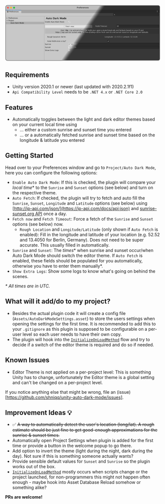![AutoDarkMode](ADM_Preferences_Screenshot.png)

## Requirements
* Unity version 2020.1 or newer (last updated with 2020.2.1f1)
* `Api Compatibility Level` needs to be `.NET 4.x` or `.NET Core 2.0`

## Features

* Automatically toggles between the light and dark editor themes based on your current local time using
    * ... either a custom sunrise and sunset time you entered
    * ... or a automatically fetched sunrise and sunset time based on the longitude & latitude you entered

## Getting Started

Head over to your Preferences window and go to `Project/Auto Dark Mode`, here you can configure the following options:

* `Enable Auto Dark Mode`: If this is checked, the plugin will compare your _local time_* to the `Sunrise` and `Sunset` options (see below) and turn on the respective theme.
* `Auto Fetch`: If checked, the plugin will try to fetch and auto fill the `Sunrise`, `Sunset`, `Longitude` and `Latitude` options (see below) using [http://ip-api.com/json/](https://ip-api.com/docs/api:json) and [sunrise-sunset.org API](https://sunrise-sunset.org/api) once a day.
* `Fetch now` and `Fetch Timeout`: Force a fetch of the `Sunrise` and `Sunset` options (see below) now.
    * `Rough Location` and `Longitude/Latitude` (only shown if `Auto Fetch` is enabled): Fill in the longitude and latitude of your location (e.g. 52.52 and 13.4050 for Berlin, Germany). Does not need to be super accurate. This usually filled in automatically.
* `Sunrise` and `Sunset`: The _times_* when sunrise and sunset occur/when Auto Dark Mode should switch the editor theme. If `Auto Fetch` is enabled, these fields should be populated for you automatically, otherwise you have to enter them manually*.
* `Show Extra Logs`: Show some logs to know what's going on behind the scenes.

_* All times are in UTC._

## What will it add/do to my project?

* Besides the actual plugin code it will create a config file (`Assets/AutoDarkModeSettings.asset`) to store the users settings when opening the settings for the first time. It is recommended to add this to your `.gitignore` as this plugin is supposed to be configurable on a per-user level so each user needs to have their own copy.
* The plugin will hook into the [`InitializeOnLoadMethod`][1] flow and try to decide if a switch of the editor theme is required and do so if needed.

## Known Issues
* Editor Theme is not applied on a per-project level: This is something Unity has to change, unfortunately the Editor theme is a global setting and can't be changed on a per-project level.

If you notice anything else that might be wrong, file an (issue)[https://github.com/shniqq/unity-auto-dark-mode/issues].

## Improvement Ideas :bulb:
* :white_check_mark: ~~A way to automatically detect the user's location (long/lat). A rough estimate should be just fine to get good-enough approximations for the sunrise & sunset times.~~
* Automatically open Project Settings when plugin is added for the first time or provide a button in the welcome popup to go there.
* Add option to invert the theme (light during the night, dark during the day). Not sure if this is something someone actually wants?
* Provide sensible default values for `Sunset` and `Sunrise` so the plugin works out of the box.
* [`InitializeOnLoadMethod`][1] mostly occurs when scripts change or the project launched, for non-programmers this might not happen often enough - maybe hook into Asset Database Reload somehow or something alike?

**PRs are welcome!**

[1]: https://docs.unity3d.com/ScriptReference/InitializeOnLoadMethodAttribute.html
